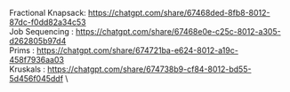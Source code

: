 Fractional Knapsack: https://chatgpt.com/share/67468ded-8fb8-8012-87dc-f0dd82a34c53 \
Job Sequencing : https://chatgpt.com/share/67468e0e-c25c-8012-a305-d262805b97d4 \
Prims : https://chatgpt.com/share/674721ba-e624-8012-a19c-458f7936aa03 \
Kruskals : https://chatgpt.com/share/674738b9-cf84-8012-bd55-5d456f045ddf \
